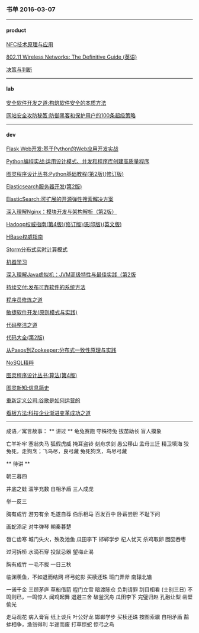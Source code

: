 ### 书单 2016-03-07

-----------

#### product
[NFC技术原理与应用](http://www.amazon.cn/gp/product/B00KG8W5YU?psc=1&ref_=ox_sc_act_title_3&smid=A1AJ19PSB66TGU)

[802.11 Wireless Networks: The Definitive Guide (英语)](http://www.amazon.cn/gp/product/0596100523?psc=1&ref_=ox_sc_act_title_4&smid=A1AJ19PSB66TGU)

[决策与判断](http://www.amazon.cn/gp/product/B0011BQDDU?psc=1&ref_=ox_sc_act_title_5&smid=A1AJ19PSB66TGU)

---------

#### lab
[安全软件开发之道:构筑软件安全的本质方法](http://www.amazon.cn/dp/B00IZS77A0/ref=rdr_ext_tmb)

[网站安全攻防秘笈:防御黑客和保护用户的100条超级策略](http://www.amazon.cn/gp/product/B00OHH9FTE?psc=1&ref_=ox_sc_act_title_2&smid=A1AJ19PSB66TGU)

----

#### dev

[Flask Web开发:基于Python的Web应用开发实战](http://www.amazon.cn/gp/product/B00QT2TQCG?psc=1&ref_=ox_sc_sfl_title_2&smid=A1AJ19PSB66TGU)

[Python编程实战:运用设计模式、并发和程序库创建高质量程序](http://www.amazon.cn/gp/product/B00MHDPIJ6?psc=1&ref_=ox_sc_sfl_title_3&smid=A1AJ19PSB66TGU)

[图灵程序设计丛书:Python基础教程(第2版)(修订版) ](http://www.amazon.cn/gp/product/B00KAFX65Q?psc=1&ref_=ox_sc_sfl_title_6&smid=A1AJ19PSB66TGU)

[Elasticsearch服务器开发(第2版)](http://www.amazon.cn/gp/product/B00U6Y5DGG?psc=1&ref_=ox_sc_sfl_title_1&smid=A1AJ19PSB66TGU)

[ElasticSearch:可扩展的开源弹性搜索解决方案](http://www.amazon.cn/gp/product/B00RTXN3AK?psc=1&ref_=ox_sc_sfl_title_7&smid=A1AJ19PSB66TGU)

[深入理解Nginx：模块开发与架构解析（第2版）](http://item.jd.com/11877268.html)

[Hadoop权威指南(第4版)(修订版)(影印版)(英文版)](http://www.amazon.cn/gp/product/B016OFNZYM?keywords=hadoop&qid=1456969244&ref_=sr_1_3&sr=8-3)

[HBase权威指南](http://www.amazon.cn/gp/product/B00F4AUYIO)

[Storm分布式实时计算模式 ](http://www.amazon.cn/gp/product/B00QPZBK8U)

[机器学习](http://www.amazon.cn/gp/product/B01ARKEV1G?psc=1&ref_=ox_sc_act_title_1&smid=A1AJ19PSB66TGU)

[深入理解Java虚拟机：JVM高级特性与最佳实践（第2版](http://www.amazon.cn/%E5%9B%BE%E4%B9%A6/dp/B00D2ID4PK/)

[持续交付:发布可靠软件的系统方法](http://www.amazon.cn/dp/B005V9BB1M/ref=rdr_ext_tmb)

[程序员修炼之道](http://www.amazon.cn/dp/B004GV08CY/ref=rdr_ext_tmb)

[敏捷软件开发(原则模式与实践) ](http://www.amazon.cn/dp/B00116MMA8/ref=rdr_ext_tmb)

[代码整洁之道](http://www.amazon.cn/dp/B0031M9GHC/ref=rdr_ext_tmb)

[代码大全(第2版)](http://www.amazon.cn/dp/B0061XKRXA/ref=rdr_ext_tmb)

[从Paxos到Zookeeper:分布式一致性原理与实践](http://www.amazon.cn/gp/product/B00RECRKPK?psc=1&ref_=ox_sc_sfl_title_4&smid=A25QSXTPZSGTDJ)

[NoSQL精粹](http://www.amazon.cn/gp/product/B00EEQ2GPS?psc=1&ref_=ox_sc_sfl_title_5&smid=A1AJ19PSB66TGU)

[图灵程序设计丛书:算法(第4版) ](http://www.amazon.cn/gp/product/B009OCFQ0O)

[图灵新知:信息简史](http://www.amazon.cn/gp/product/B00G6CY2R8?psc=1&ref_=ox_sc_sfl_title_&smid=A1AJ19PSB66TGU)

[重新定义公司:谷歌是如何运营的 ](http://www.amazon.cn/dp/B014IZZA7A/ref=rdr_ext_tmb)

[看板方法:科技企业渐进变革成功之道](http://www.amazon.cn/dp/B00HNKMDN2/ref=rdr_ext_tmb)

----------


成语／寓言故事：
** 讲过 **
龟兔赛跑
守株待兔
拔苗助长
盲人摸象

亡羊补牢
塞翁失马
狐假虎威
掩耳盗铃
刻舟求剑
愚公移山
孟母三迁
精卫填海
狡兔死，走狗烹；飞鸟尽，良弓藏
兔死狗烹，鸟尽弓藏

** 待讲 **

朝三暮四

井底之蛙
滥竽充数
自相矛盾
三人成虎

举一反三

胸有成竹
游刃有余
毛遂自荐
伯乐相马
百发百中
卧薪尝胆
不耻下问

画蛇添足
对牛弹琴
朝秦暮楚

唇亡齿寒
城门失火，殃及池鱼
瓜田李下
邯郸学步
杞人忧天
杀鸡取卵
囫囵吞枣

过河拆桥
水滴石穿
投鼠忌器
望梅止渴

胸有成竹
一毛不拔
一日三秋

临渊羡鱼，不如退而结网
杯弓蛇影
买椟还珠
班门弄斧
南辕北辙

一诺千金
三顾茅庐
草船借箭
程门立雪
暗渡陈仓
负荆请罪
刮目相看 (士别三日)
不鸣则已，一鸣惊人
闻鸡起舞
退避三舍
破釜沉舟
瓜田李下
完璧归赵
孔融让梨
凿壁偷光

走马观花
病入膏肓
纸上谈兵
叶公好龙
邯郸学步
买椟还珠
按图索骥
自相矛盾
鹬蚌相争，渔翁得利
半途而废
打草惊蛇
惊弓之鸟


